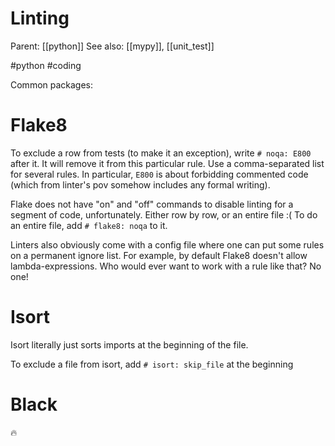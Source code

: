 # Linting

Parent: [[python]]
See also: [[mypy]], [[unit_test]]

#python #coding


Common packages: 

# Flake8

To exclude a row from tests (to make it an exception), write `# noqa: E800` after it. It will remove it from this particular rule. Use a comma-separated list for several rules. In particular, `E800` is about forbidding commented code (which from linter's pov somehow includes any formal writing).

Flake does not have "on" and "off" commands to disable linting for a segment of code, unfortunately. Either row by row, or an entire file :( To do an entire file, add `# flake8: noqa` to it.

Linters also obviously come with a config file where one can put some rules on a permanent ignore list. For example, by default Flake8 doesn't allow lambda-expressions. Who would ever want to work with a rule like that? No one!

# Isort

Isort literally just sorts imports at the beginning of the file.

To exclude a file from isort, add `# isort: skip_file` at the beginning

# Black

🔥
